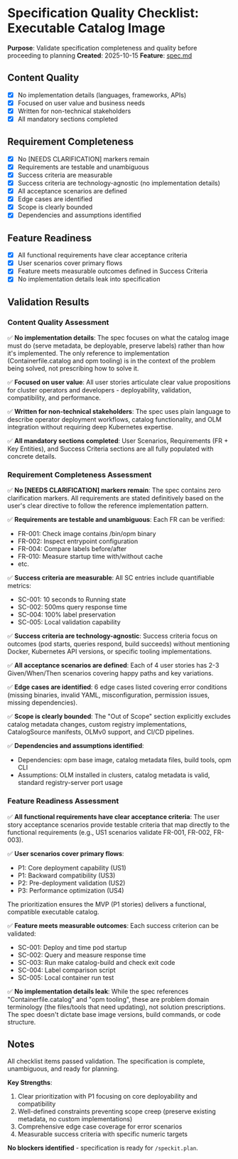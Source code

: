 # Specification Quality Checklist: Executable Catalog Image

**Purpose**: Validate specification completeness and quality before proceeding to planning
**Created**: 2025-10-15
**Feature**: [spec.md](../spec.md)

## Content Quality

- [x] No implementation details (languages, frameworks, APIs)
- [x] Focused on user value and business needs
- [x] Written for non-technical stakeholders
- [x] All mandatory sections completed

## Requirement Completeness

- [x] No [NEEDS CLARIFICATION] markers remain
- [x] Requirements are testable and unambiguous
- [x] Success criteria are measurable
- [x] Success criteria are technology-agnostic (no implementation details)
- [x] All acceptance scenarios are defined
- [x] Edge cases are identified
- [x] Scope is clearly bounded
- [x] Dependencies and assumptions identified

## Feature Readiness

- [x] All functional requirements have clear acceptance criteria
- [x] User scenarios cover primary flows
- [x] Feature meets measurable outcomes defined in Success Criteria
- [x] No implementation details leak into specification

## Validation Results

### Content Quality Assessment

✅ **No implementation details**: The spec focuses on what the catalog image must do (serve metadata, be deployable, preserve labels) rather than how it's implemented. The only reference to implementation (Containerfile.catalog and opm tooling) is in the context of the problem being solved, not prescribing how to solve it.

✅ **Focused on user value**: All user stories articulate clear value propositions for cluster operators and developers - deployability, validation, compatibility, and performance.

✅ **Written for non-technical stakeholders**: The spec uses plain language to describe operator deployment workflows, catalog functionality, and OLM integration without requiring deep Kubernetes expertise.

✅ **All mandatory sections completed**: User Scenarios, Requirements (FR + Key Entities), and Success Criteria sections are all fully populated with concrete details.

### Requirement Completeness Assessment

✅ **No [NEEDS CLARIFICATION] markers remain**: The spec contains zero clarification markers. All requirements are stated definitively based on the user's clear directive to follow the reference implementation pattern.

✅ **Requirements are testable and unambiguous**: Each FR can be verified:
- FR-001: Check image contains /bin/opm binary
- FR-002: Inspect entrypoint configuration
- FR-004: Compare labels before/after
- FR-010: Measure startup time with/without cache
- etc.

✅ **Success criteria are measurable**: All SC entries include quantifiable metrics:
- SC-001: 10 seconds to Running state
- SC-002: 500ms query response time
- SC-004: 100% label preservation
- SC-005: Local validation capability

✅ **Success criteria are technology-agnostic**: Success criteria focus on outcomes (pod starts, queries respond, build succeeds) without mentioning Docker, Kubernetes API versions, or specific tooling implementations.

✅ **All acceptance scenarios are defined**: Each of 4 user stories has 2-3 Given/When/Then scenarios covering happy paths and key variations.

✅ **Edge cases are identified**: 6 edge cases listed covering error conditions (missing binaries, invalid YAML, misconfiguration, permission issues, missing dependencies).

✅ **Scope is clearly bounded**: The "Out of Scope" section explicitly excludes catalog metadata changes, custom registry implementations, CatalogSource manifests, OLMv0 support, and CI/CD pipelines.

✅ **Dependencies and assumptions identified**:
- Dependencies: opm base image, catalog metadata files, build tools, opm CLI
- Assumptions: OLM installed in clusters, catalog metadata is valid, standard registry-server port usage

### Feature Readiness Assessment

✅ **All functional requirements have clear acceptance criteria**: The user story acceptance scenarios provide testable criteria that map directly to the functional requirements (e.g., US1 scenarios validate FR-001, FR-002, FR-003).

✅ **User scenarios cover primary flows**:
- P1: Core deployment capability (US1)
- P1: Backward compatibility (US3)
- P2: Pre-deployment validation (US2)
- P3: Performance optimization (US4)

The prioritization ensures the MVP (P1 stories) delivers a functional, compatible executable catalog.

✅ **Feature meets measurable outcomes**: Each success criterion can be validated:
- SC-001: Deploy and time pod startup
- SC-002: Query and measure response time
- SC-003: Run make catalog-build and check exit code
- SC-004: Label comparison script
- SC-005: Local container run test

✅ **No implementation details leak**: While the spec references "Containerfile.catalog" and "opm tooling", these are problem domain terminology (the files/tools that need updating), not solution prescriptions. The spec doesn't dictate base image versions, build commands, or code structure.

## Notes

All checklist items passed validation. The specification is complete, unambiguous, and ready for planning.

**Key Strengths**:
1. Clear prioritization with P1 focusing on core deployability and compatibility
2. Well-defined constraints preventing scope creep (preserve existing metadata, no custom implementations)
3. Comprehensive edge case coverage for error scenarios
4. Measurable success criteria with specific numeric targets

**No blockers identified** - specification is ready for `/speckit.plan`.
